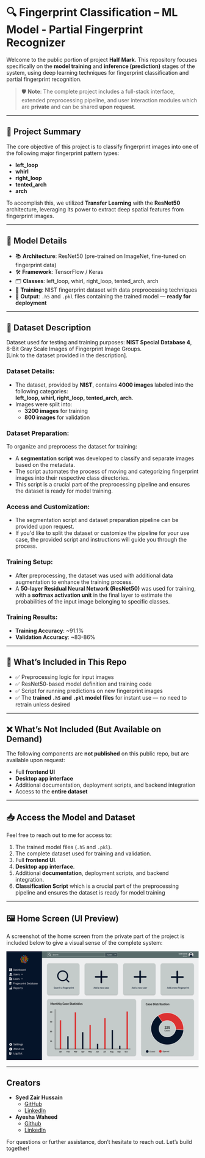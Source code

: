 # 🔍 Fingerprint Classification – ML Model - Partial Fingerprint Recognizer 

Welcome to the public portion of project **Half Mark**. This repository focuses specifically on the **model training** and **inference (prediction)** stages of the system, using deep learning techniques for fingerprint classification and partial fingerprint recognition.

> 🛡️ **Note**: The complete project includes a full-stack interface, extended preprocessing pipeline, and user interaction modules which are **private** and can be shared **upon request**.

---

## 📌 Project Summary

The core objective of this project is to classify fingerprint images into one of the following major fingerprint pattern types:

- **left_loop**
- **whirl**
- **right_loop**
- **tented_arch**
- **arch**

To accomplish this, we utilized **Transfer Learning** with the **ResNet50** architecture, leveraging its power to extract deep spatial features from fingerprint images.

---

## 🧠 Model Details

- 📚 **Architecture**: ResNet50 (pre-trained on ImageNet, fine-tuned on fingerprint data)
- 🛠️ **Framework**: TensorFlow / Keras
- 🗂️ **Classes**: left_loop, whirl, right_loop, tented_arch, arch
- 🧪 **Training**: NIST fingerprint dataset with data preprocessing techniques
- 💾 **Output**: `.h5` and `.pkl` files containing the trained model — **ready for deployment**

---

## 📂 Dataset Description

Dataset used for testing and training purposes: **NIST Special Database 4**, 8-Bit Gray Scale Images of Fingerprint Image Groups.  
[Link to the dataset provided in the description].  

### Dataset Details:
- The dataset, provided by **NIST**, contains **4000 images** labeled into the following categories:  
  **left_loop, whirl, right_loop, tented_arch, arch**.
- Images were split into:
  - **3200 images** for training  
  - **800 images** for validation  

### Dataset Preparation:
To organize and preprocess the dataset for training:
- A **segmentation script** was developed to classify and separate images based on the metadata.
- The script automates the process of moving and categorizing fingerprint images into their respective class directories.  
- This script is a crucial part of the preprocessing pipeline and ensures the dataset is ready for model training.

### Access and Customization:
- The segmentation script and dataset preparation pipeline can be provided upon request.  
- If you'd like to split the dataset or customize the pipeline for your use case, the provided script and instructions will guide you through the process.
  
### Training Setup:
- After preprocessing, the dataset was used with additional data augmentation to enhance the training process.
- A **50-layer Residual Neural Network (ResNet50)** was used for training, with a **softmax activation unit** in the final layer to estimate the probabilities of the input image belonging to specific classes.

### Training Results:
- **Training Accuracy**: ~91.1%  
- **Validation Accuracy**: ~83-86%

---

## 📁 What’s Included in This Repo

- ✅ Preprocessing logic for input images
- ✅ ResNet50-based model definition and training code
- ✅ Script for running predictions on new fingerprint images
- ✅ The **trained `.h5` and `.pkl` model files** for instant use — no need to retrain unless desired

---

## ❌ What’s Not Included (But Available on Demand)

The following components are **not published** on this public repo, but are available upon request:

- Full **frontend UI**
- **Desktop app interface**
- Additional documentation, deployment scripts, and backend integration
- Access to the **entire dataset**

---

## 📥 Access the Model and Dataset

Feel free to reach out to me for access to:  
1. The trained model files (`.h5` and `.pkl`).  
2. The complete dataset used for training and validation.  
3. Full **frontend UI**.  
4. **Desktop app interface**.  
5. Additional **documentation**, deployment scripts, and backend integration.
6. **Classification Script** which is a crucial part of the preprocessing pipeline and ensures the dataset is ready for model training

---

## 🖼️ Home Screen (UI Preview)

A screenshot of the home screen from the private part of the project is included below to give a visual sense of the complete system:

![Home Screen Preview](./assets/Home_Page.png)  

---

## Creators
- **Syed Zair Hussain**
  - [GitHub](https://github.com/zairjafry)
  - [LinkedIn](https://www.linkedin.com/in/zairjafry)
- **Ayesha Waheed**
  - [Github](https://github.com/ayeshawaheed9)
  - [LinkedIn](https://www.linkedin.com/in/ayesha-waheed-?lipi=urn%3Ali%3Apage%3Ad_flagship3_profile_view_base_contact_details%3B1COxssSJS0qTJ8LneDEMNw%3D%3D)


For questions or further assistance, don’t hesitate to reach out. Let’s build together!
